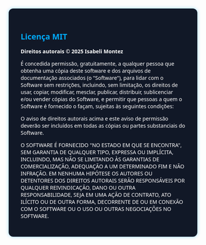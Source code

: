 <div style="background-color: #111827; color: #ffffff; padding: 2rem; border-radius: 12px; font-family: 'Segoe UI', Tahoma, sans-serif; box-shadow: 0 0 10px rgba(0,170,255,0.4); max-width: 700px; margin: 2rem auto;">
  <h2 style="color: #00aaff; margin-bottom: 1rem;">Licença MIT</h2>
  <p><strong>Direitos autorais © 2025 Isabeli Montez</strong></p>
  <p>É concedida permissão, gratuitamente, a qualquer pessoa que obtenha uma cópia deste software e dos arquivos de documentação associados (o "Software"), para lidar com o Software sem restrições, incluindo, sem limitação, os direitos de usar, copiar, modificar, mesclar, publicar, distribuir, sublicenciar e/ou vender cópias do Software, e permitir que pessoas a quem o Software é fornecido o façam, sujeitas às seguintes condições:</p>
  <p>O aviso de direitos autorais acima e este aviso de permissão deverão ser incluídos em todas as cópias ou partes substanciais do Software.</p>
  <p>O SOFTWARE É FORNECIDO "NO ESTADO EM QUE SE ENCONTRA", SEM GARANTIA DE QUALQUER TIPO, EXPRESSA OU IMPLÍCITA, INCLUINDO, MAS NÃO SE LIMITANDO ÀS GARANTIAS DE COMERCIALIZAÇÃO, ADEQUAÇÃO A UM DETERMINADO FIM E NÃO INFRAÇÃO. EM NENHUMA HIPÓTESE OS AUTORES OU DETENTORES DOS DIREITOS AUTORAIS SERÃO RESPONSÁVEIS POR QUALQUER REIVINDICAÇÃO, DANO OU OUTRA RESPONSABILIDADE, SEJA EM UMA AÇÃO DE CONTRATO, ATO ILÍCITO OU DE OUTRA FORMA, DECORRENTE DE OU EM CONEXÃO COM O SOFTWARE OU O USO OU OUTRAS NEGOCIAÇÕES NO SOFTWARE.</p>
</div>
